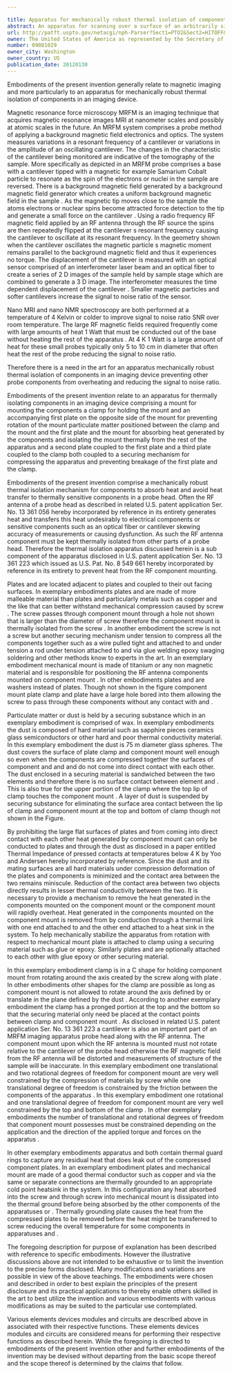 ```yaml
---

title: Apparatus for mechanically robust thermal isolation of components
abstract: An apparatus for scanning over a surface of an arbitrarily sized sample in magnetic resonance force microscopy comprising a cantilever for holding a magnetic particle at the cantilever tip, an RF antenna, positioned around the cantilever, for emitting an RF magnetic field across a portion of the sample causing spin of particles in the sample to reverse attracting and opposing the magnetic particle at the cantilever tip, an optical fiber, positioned close to the cantilever tip, for measuring displacements of the cantilever tip where the RF antenna, cantilever, magnetic particle and optical fiber are in fixed positions relative to each other and the sample is positionable according to a sample stage.
url: http://patft.uspto.gov/netacgi/nph-Parser?Sect1=PTO2&Sect2=HITOFF&p=1&u=%2Fnetahtml%2FPTO%2Fsearch-adv.htm&r=1&f=G&l=50&d=PALL&S1=09081029&OS=09081029&RS=09081029
owner: The United States of America as represented by the Secretary of the Army
number: 09081029
owner_city: Washington
owner_country: US
publication_date: 20120130
---
```

Embodiments of the present invention generally relate to magnetic imaging and more particularly to an apparatus for mechanically robust thermal isolation of components in an imaging device.

Magnetic resonance force microscopy MRFM is an imaging technique that acquires magnetic resonance images MRI at nanometer scales and possibly at atomic scales in the future. An MRFM system comprises a probe method of applying a background magnetic field electronics and optics. The system measures variations in a resonant frequency of a cantilever or variations in the amplitude of an oscillating cantilever. The changes in the characteristic of the cantilever being monitored are indicative of the tomography of the sample. More specifically as depicted in an MRFM probe comprises a base with a cantilever tipped with a magnetic for example Samarium Cobalt particle to resonate as the spin of the electrons or nuclei in the sample are reversed. There is a background magnetic field generated by a background magnetic field generator which creates a uniform background magnetic field in the sample . As the magnetic tip moves close to the sample the atoms electrons or nuclear spins become attracted force detection to the tip and generate a small force on the cantilever . Using a radio frequency RF magnetic field applied by an RF antenna through the RF source the spins are then repeatedly flipped at the cantilever s resonant frequency causing the cantilever to oscillate at its resonant frequency. In the geometry shown when the cantilever oscillates the magnetic particle s magnetic moment remains parallel to the background magnetic field and thus it experiences no torque. The displacement of the cantilever is measured with an optical sensor comprised of an interferometer laser beam and an optical fiber to create a series of 2 D images of the sample held by sample stage which are combined to generate a 3 D image. The interferometer measures the time dependent displacement of the cantilever . Smaller magnetic particles and softer cantilevers increase the signal to noise ratio of the sensor.

Nano MRI and nano NMR spectroscopy are both performed at a temperature of 4 Kelvin or colder to improve signal to noise ratio SNR over room temperature. The large RF magnetic fields required frequently come with large amounts of heat 1 Watt that must be conducted out of the base without heating the rest of the apparatus . At 4 K 1 Watt is a large amount of heat for these small probes typically only 5 to 10 cm in diameter that often heat the rest of the probe reducing the signal to noise ratio.

Therefore there is a need in the art for an apparatus mechanically robust thermal isolation of components in an imaging device preventing other probe components from overheating and reducing the signal to noise ratio.

Embodiments of the present invention relate to an apparatus for thermally isolating components in an imaging device comprising a mount for mounting the components a clamp for holding the mount and an accompanying first plate on the opposite side of the mount for preventing rotation of the mount particulate matter positioned between the clamp and the mount and the first plate and the mount for absorbing heat generated by the components and isolating the mount thermally from the rest of the apparatus and a second plate coupled to the first plate and a third plate coupled to the clamp both coupled to a securing mechanism for compressing the apparatus and preventing breakage of the first plate and the clamp.

Embodiments of the present invention comprise a mechanically robust thermal isolation mechanism for components to absorb heat and avoid heat transfer to thermally sensitive components in a probe head. Often the RF antenna of a probe head as described in related U.S. patent application Ser. No. 13 361 056 hereby incorporated by reference in its entirety generates heat and transfers this heat undesirably to electrical components or sensitive components such as an optical fiber or cantilever skewing accuracy of measurements or causing dysfunction. As such the RF antenna component must be kept thermally isolated from other parts of a probe head. Therefore the thermal isolation apparatus discussed herein is a sub component of the apparatus disclosed in U.S. patent application Ser. No. 13 361 223 which issued as U.S. Pat. No. 8 549 661 hereby incorporated by reference in its entirety to prevent heat from the RF component mounting.

Plates and are located adjacent to plates and coupled to their out facing surfaces. In exemplary embodiments plates and are made of more malleable material than plates and particularly metals such as copper and the like that can better withstand mechanical compression caused by screw . The screw passes through component mount through a hole not shown that is larger than the diameter of screw therefore the component mount is thermally isolated from the screw . In another embodiment the screw is not a screw but another securing mechanism under tension to compress all the components together such as a wire pulled tight and attached to and under tension a rod under tension attached to and via glue welding epoxy swaging soldering and other methods know to experts in the art. In an exemplary embodiment mechanical mount is made of titanium or any non magnetic material and is responsible for positioning the RF antenna components mounted on component mount . In other embodiments plates and are washers instead of plates. Though not shown in the figure component mount plate clamp and plate have a large hole bored into them allowing the screw to pass through these components without any contact with and .

Particulate matter or dust is held by a securing substance which in an exemplary embodiment is comprised of wax. In exemplary embodiments the dust is composed of hard material such as sapphire pieces ceramics glass semiconductors or other hard and poor thermal conductivity material. In this exemplary embodiment the dust is 75 m diameter glass spheres. The dust covers the surface of plate clamp and component mount well enough so even when the components are compressed together the surfaces of component and and and do not come into direct contact with each other. The dust enclosed in a securing material is sandwiched between the two elements and therefore there is no surface contact between element and . This is also true for the upper portion of the clamp where the top lip of clamp touches the component mount . A layer of dust is suspended by securing substance for eliminating the surface area contact between the lip of clamp and component mount at the top and bottom of clamp though not shown in the Figure.

By prohibiting the large flat surfaces of plates and from coming into direct contact with each other heat generated by component mount can only be conducted to plates and through the dust as disclosed in a paper entitled Thermal Impedance of pressed contacts at temperatures below 4 K by Yoo and Andersen hereby incorporated by reference. Since the dust and its mating surfaces are all hard materials under compression deformation of the plates and components is minimized and the contact area between the two remains miniscule. Reduction of the contact area between two objects directly results in lesser thermal conductivity between the two. It is necessary to provide a mechanism to remove the heat generated in the components mounted on the component mount or the component mount will rapidly overheat. Heat generated in the components mounted on the component mount is removed from by conduction through a thermal link with one end attached to and the other end attached to a heat sink in the system. To help mechanically stabilize the apparatus from rotation with respect to mechanical mount plate is attached to clamp using a securing material such as glue or epoxy. Similarly plates and are optionally attached to each other with glue epoxy or other securing material.

In this exemplary embodiment clamp is in a C shape for holding component mount from rotating around the axis created by the screw along with plate . In other embodiments other shapes for the clamp are possible as long as component mount is not allowed to rotate around the axis defined by or translate in the plane defined by the dust . According to another exemplary embodiment the clamp has a pronged portion at the top and the bottom so that the securing material only need be placed at the contact points between clamp and component mount . As disclosed in related U.S. patent application Ser. No. 13 361 223 a cantilever is also an important part of an MRFM imaging apparatus probe head along with the RF antenna. The component mount upon which the RF antenna is mounted must not rotate relative to the cantilever of the probe head otherwise the RF magnetic field from the RF antenna will be distorted and measurements of structure of the sample will be inaccurate. In this exemplary embodiment one translational and two rotational degrees of freedom for component mount are very well constrained by the compression of materials by screw while one translational degree of freedom is constrained by the friction between the components of the apparatus . In this exemplary embodiment one rotational and one translational degree of freedom for component mount are very well constrained by the top and bottom of the clamp . In other exemplary embodiments the number of translational and rotational degrees of freedom that component mount possesses must be constrained depending on the application and the direction of the applied torque and forces on the apparatus .

In other exemplary embodiments apparatus and both contain thermal guard rings to capture any residual heat that does leak out of the compressed component plates. In an exemplary embodiment plates and mechanical mount are made of a good thermal conductor such as copper and via the same or separate connections are thermally grounded to an appropriate cold point heatsink in the system. In this configuration any heat absorbed into the screw and through screw into mechanical mount is dissipated into the thermal ground before being absorbed by the other components of the apparatuses or . Thermally grounding plate causes the heat from the compressed plates to be removed before the heat might be transferred to screw reducing the overall temperature for some components in apparatuses and .

The foregoing description for purpose of explanation has been described with reference to specific embodiments. However the illustrative discussions above are not intended to be exhaustive or to limit the invention to the precise forms disclosed. Many modifications and variations are possible in view of the above teachings. The embodiments were chosen and described in order to best explain the principles of the present disclosure and its practical applications to thereby enable others skilled in the art to best utilize the invention and various embodiments with various modifications as may be suited to the particular use contemplated.

Various elements devices modules and circuits are described above in associated with their respective functions. These elements devices modules and circuits are considered means for performing their respective functions as described herein. While the foregoing is directed to embodiments of the present invention other and further embodiments of the invention may be devised without departing from the basic scope thereof and the scope thereof is determined by the claims that follow.

